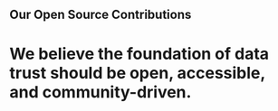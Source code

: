## Our Open Source Contributions

# We believe the foundation of data trust should be open, accessible, and community-driven.

